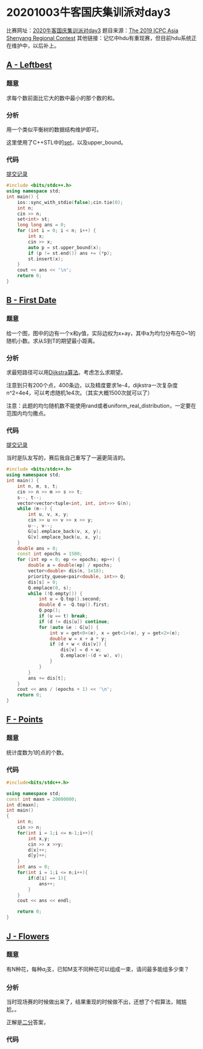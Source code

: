 # 20201003牛客国庆集训派对day3
比赛网址：[2020牛客国庆集训派对day3](https://ac.nowcoder.com/acm/contest/7830)
题目来源：[The 2019 ICPC Asia Shenyang Regional Contest](https://icpc.global/regionals/finder/Shenyang-2019)
其他链接：记忆中hdu有重现赛，但目前hdu系统正在维护中，以后补上。

## [A - Leftbest](https://ac.nowcoder.com/acm/contest/7830/A)
### 题意
求每个数前面比它大的数中最小的那个数的和。

### 分析
用一个类似平衡树的数据结构维护即可。

这里使用了C++STL中的[set](../编程/C++STL之set.md)，以及upper_bound。

### 代码
[提交记录](https://ac.nowcoder.com/acm/contest/view-submission?submissionId=45138914)

```cpp
#include <bits/stdc++.h>
using namespace std;
int main() {
    ios::sync_with_stdio(false);cin.tie(0);
    int n;
    cin >> n;
    set<int> st;
    long long ans = 0;
    for (int i = 0; i < n; i++) {
        int x;
        cin >> x;
        auto p = st.upper_bound(x);
        if (p != st.end()) ans += (*p);
        st.insert(x);
    }
    cout << ans << '\n';
    return 0;
}

```

## [B - First Date](https://ac.nowcoder.com/acm/contest/7830/B)
### 题意
给一个图，图中的边有一个x和y值，实际边权为x+ay，其中a为均匀分布在0~1的随机小数。求从S到T的期望最小距离。

### 分析
求最短路径可以用[Dijkstra算法](../算法/Dijkstra算法.md)。考虑怎么求期望。

注意到只有200个点，400条边，以及精度要求1e-4，dijkstra一次复杂度n^2=4e4，可以考虑随机1e4次。（其实大概1500次就可以了）

注意：此题的均匀随机数不能使用rand或者uniform_real_distribution，一定要在范围内均匀撒点。

### 代码
[提交记录](https://ac.nowcoder.com/acm/contest/view-submission?submissionId=45150072)

当时是队友写的，赛后我自己重写了一遍更简洁的。

```cpp
#include <bits/stdc++.h>
using namespace std;
int main() {
    int n, m, s, t;
    cin >> n >> m >> s >> t;
    s--, t--;
    vector<vector<tuple<int, int, int>>> G(n);
    while (m--) {
        int u, v, x, y;
        cin >> u >> v >> x >> y;
        u--, v--;
        G[u].emplace_back(v, x, y);
        G[v].emplace_back(u, x, y);
    }
    double ans = 0;
    const int epochs = 1500;
    for (int ep = 0; ep <= epochs; ep++) {
        double a = double(ep) / epochs;
        vector<double> dis(n, 1e18);
        priority_queue<pair<double, int>> Q;
        dis[s] = 0;
        Q.emplace(0, s);
        while (!Q.empty()) {
            int u = Q.top().second;
            double d = -Q.top().first;
            Q.pop();
            if (u == t) break;
            if (d != dis[u]) continue;
            for (auto &e : G[u]) {
                int v = get<0>(e), x = get<1>(e), y = get<2>(e);
                double w = x + a * y;
                if (d + w < dis[v]) {
                    dis[v] = d + w;
                    Q.emplace(-(d + w), v);
                }
            }
        }
        ans += dis[t];
    }
    cout << ans / (epochs + 1) << '\n';
    return 0;
}
```


## [F - Points](https://ac.nowcoder.com/acm/contest/7830/F)
### 题意
统计度数为1的点的个数。

### 代码

```cpp
#include<bits/stdc++.h>

using namespace std;
const int maxn = 20000000;
int d[maxn];
int main()
{
    int n;
    cin >> n;
    for(int i = 1;i <= n-1;i++){
        int x,y;
        cin >> x >>y;
        d[x]++;
        d[y]++;
    }
    int ans = 0;
    for(int i = 1;i <= n;i++){
        if(d[i] == 1){
            ans++;
        }
    }
    cout << ans << endl;

    return 0;
}

```


## [J - Flowers](https://ac.nowcoder.com/acm/contest/7830/J)
### 题意
有N种花，每种$a_i$支，已知M支不同种花可以组成一束，请问最多能组多少束？

### 分析
当时现场赛的时候做出来了，结果重现的时候做不出，还想了个假算法，贼尴尬。。

正解是[二分](../算法/二分.md)答案，
### 代码

```cpp

```

